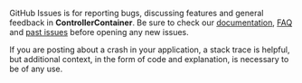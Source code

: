 GitHub Issues is for reporting bugs, discussing features and general feedback in **ControllerContainer**. Be sure to check our [documentation](http://cocoadocs.org/docsets/ControllerContainer), [FAQ](https://github.com/3lvis/ControllerContainer/wiki/FAQ) and [past issues](https://github.com/3lvis/ControllerContainer/issues?state=closed) before opening any new issues.

If you are posting about a crash in your application, a stack trace is helpful, but additional context, in the form of code and explanation, is necessary to be of any use.
